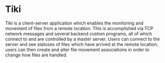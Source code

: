 # Tiki
Tiki is a client-server application which enables the monitoring and movement of files from a remote location. This is accomplished via TCP network messages and several backend custom programs, all of which connect to and are controlled by a master server. Users can connect to the server and see statuses of files which have arrived at the remote location; users can then create and alter file movement associations in order to change how files are handled.
